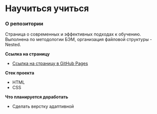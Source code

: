 # Научиться учиться

### О репозитории

Страница о современных и эффективных подходах к обучению. Выполнена по методологии БЭМ, организация файловой структуры - Nested.

**Ссылка на страницу**

* [Ссылка на страницу в GitHub Pages](https://alexeyitm.github.io/how-to-learn/)

**Стек проекта**

* HTML
* CSS

**Что планируется доработать**

* Сделать верстку адаптивной

